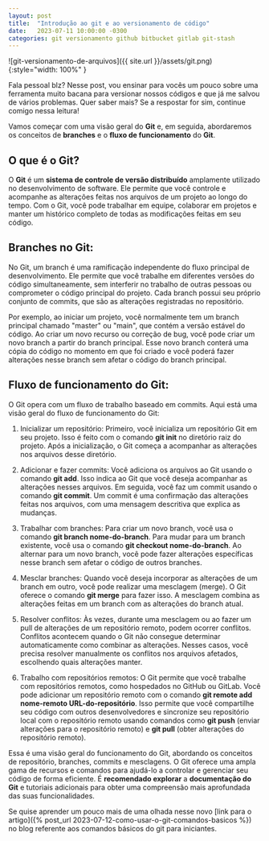 ```yaml
---
layout: post
title:  "Introdução ao git e ao versionamento de código"
date:   2023-07-11 10:00:00 -0300
categories: git versionamento github bitbucket gitlab git-stash
---
```


![git-versionamento-de-arquivos]({{ site.url }}/assets/git.png){:style="width: 100%" }

Fala pessoal blz? Nesse post, vou ensinar para vocês um pouco sobre uma ferramenta muito bacana para versionar nossos códigos e que já me salvou de vários problemas. Quer saber mais? Se a respostar for sim, continue comigo nessa leitura!

Vamos começar com uma visão geral do __Git__ e, em seguida, abordaremos os conceitos de __branches__ e o __fluxo de funcionamento__ do __Git__.

## O que é o Git?
O __Git__ é um __sistema de controle de versão distribuído__ amplamente utilizado no desenvolvimento de software. Ele permite que você controle e acompanhe as alterações feitas nos arquivos de um projeto ao longo do tempo. Com o Git, você pode trabalhar em equipe, colaborar em projetos e manter um histórico completo de todas as modificações feitas em seu código.

## Branches no Git:
No Git, um branch é uma ramificação independente do fluxo principal de desenvolvimento. Ele permite que você trabalhe em diferentes versões do código simultaneamente, sem interferir no trabalho de outras pessoas ou comprometer o código principal do projeto. Cada branch possui seu próprio conjunto de commits, que são as alterações registradas no repositório.

Por exemplo, ao iniciar um projeto, você normalmente tem um branch principal chamado "master" ou "main", que contém a versão estável do código. Ao criar um novo recurso ou correção de bug, você pode criar um novo branch a partir do branch principal. Esse novo branch conterá uma cópia do código no momento em que foi criado e você poderá fazer alterações nesse branch sem afetar o código do branch principal.

## Fluxo de funcionamento do Git:
O Git opera com um fluxo de trabalho baseado em commits. Aqui está uma visão geral do fluxo de funcionamento do Git:

1.  Inicializar um repositório: Primeiro, você inicializa um repositório Git em seu projeto. Isso é feito com o comando __git init__ no diretório raiz do projeto. Após a inicialização, o Git começa a acompanhar as alterações nos arquivos desse diretório.

2.  Adicionar e fazer commits: Você adiciona os arquivos ao Git usando o comando __git add__. Isso indica ao Git que você deseja acompanhar as alterações nesses arquivos. Em seguida, você faz um commit usando o comando __git commit__. Um commit é uma confirmação das alterações feitas nos arquivos, com uma mensagem descritiva que explica as mudanças.

3.  Trabalhar com branches: Para criar um novo branch, você usa o comando __git branch nome-do-branch__. Para mudar para um branch existente, você usa o comando __git checkout nome-do-branch__. Ao alternar para um novo branch, você pode fazer alterações específicas nesse branch sem afetar o código de outros branches.

4.  Mesclar branches: Quando você deseja incorporar as alterações de um branch em outro, você pode realizar uma mesclagem (merge). O Git oferece o comando __git merge__ para fazer isso. A mesclagem combina as alterações feitas em um branch com as alterações do branch atual.

5.  Resolver conflitos: Às vezes, durante uma mesclagem ou ao fazer um pull de alterações de um repositório remoto, podem ocorrer conflitos. Conflitos acontecem quando o Git não consegue determinar automaticamente como combinar as alterações. Nesses casos, você precisa resolver manualmente os conflitos nos arquivos afetados, escolhendo quais alterações manter.

6.  Trabalho com repositórios remotos: O Git permite que você trabalhe com repositórios remotos, como hospedados no GitHub ou GitLab. Você pode adicionar um repositório remoto com o comando __git remote add nome-remoto URL-do-repositório__. Isso permite que você compartilhe seu código com outros desenvolvedores e sincronize seu repositório local com o repositório remoto usando comandos como __git push__ (enviar alterações para o repositório remoto) e __git pull__ (obter alterações do repositório remoto).

Essa é uma visão geral do funcionamento do Git, abordando os conceitos de repositório, branches, commits e mesclagens. O Git oferece uma ampla gama de recursos e comandos para ajudá-lo a controlar e gerenciar seu código de forma eficiente. É __recomendado explorar__ a __documentação do Git__ e tutoriais adicionais para obter uma compreensão mais aprofundada das suas funcionalidades.

Se quise aprender um pouco mais de uma olhada nesse novo [link para o artigo]({% post_url 2023-07-12-como-usar-o-git-comandos-basicos %}) no blog referente aos comandos básicos do git para iniciantes.